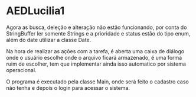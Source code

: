 # AEDLucilia1
Agora as busca, deleção e alteração não estão funcionando, por conta do StringBuffer ler somente Strings e a prioridade e status estão do tipo enum, além do date utilizar a classe Date.

Na hora de realizar as ações com a tarefa, é aberta uma caixa de diálogo onde o usuário escolhe onde o arquivo ficará armazenado, é uma forma ruim de escolher, tem que implementar ainda isso automatico por sistema operacional.

O programa é executado pela classe Main, onde será feito o cadastro caso não tenha e depois o login para acessar o sistema.
